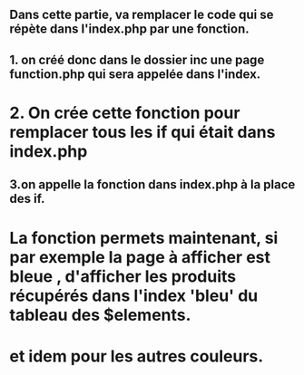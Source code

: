 ## Dans cette partie, va remplacer le code qui se répète dans l'index.php par une fonction. 

## 1. on créé donc dans le dossier inc une page function.php qui sera appelée dans l'index.

# 2. On crée cette fonction pour remplacer tous les if qui était dans index.php

## 3.on appelle la fonction dans index.php à la place des if.

# La fonction permets maintenant, si par exemple la page à afficher est bleue , d'afficher les produits récupérés dans  l'index 'bleu' du tableau des $elements. 
# et idem pour les autres couleurs. 



